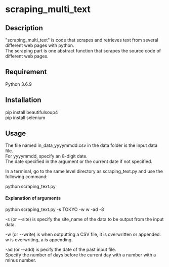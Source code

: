 # scraping_multi_text

## Description
"scraping_multi_text" is code that scrapes and retrieves text from several different web pages with python.<br>
The scraping part is one abstract function that scrapes the source code of different web pages.

## Requirement
Python 3.6.9

## Installation
pip install beautifulsoup4<br>
pip install selenium

## Usage
The file named in_data_yyyymmdd.csv in the data folder is the input data file.<br>
For yyyymmdd, specify an 8-digit date.<br>
The date specified in the argument or the current date if not specified.

In a terminal, go to the same level directory as scraping_text.py and use the following command:
  
python scraping_text.py

#### Explanation of arguments
python scraping_text.py -s TOKYO -w w -ad -8

-s (or --site) is specify the site_name of the data to be output from the input data.

-w (or --write) is when outputting a CSV file, it is overwritten or appended. w is overwriting, a is appending.

-ad (or --add) is pecify the date of the past input file. <br>
Specify the number of days before the current day with a number with a minus number.

